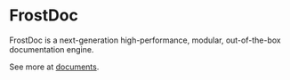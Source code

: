 # FrostDoc  

FrostDoc is a next-generation high-performance, modular, out-of-the-box documentation engine.

See more at [documents](./ExampleDoc).
